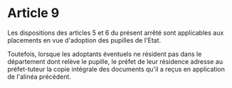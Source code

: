 # Article 9

Les dispositions des articles 5 et 6 du présent arrêté sont applicables aux placements en vue d'adoption des pupilles de l'Etat.

Toutefois, lorsque les adoptants éventuels ne résident pas dans le département dont relève le pupille, le préfet de leur résidence adresse au préfet-tuteur la copie intégrale des documents qu'il a reçus en application de l'alinéa précédent.
